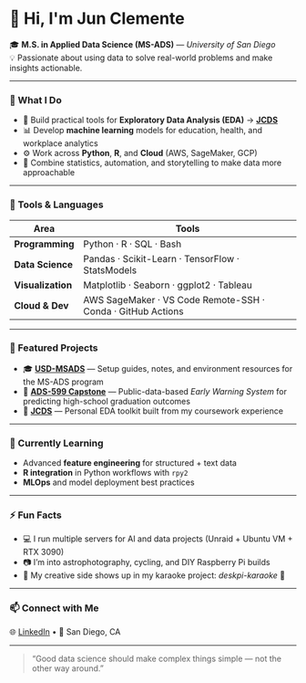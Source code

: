 # 👋 Hi, I'm Jun Clemente

🎓 **M.S. in Applied Data Science (MS-ADS)** — *University of San Diego*  
💡 Passionate about using data to solve real-world problems and make insights actionable.

---

### 🧠 What I Do
- 🧩 Build practical tools for **Exploratory Data Analysis (EDA)** → [**JCDS**](https://github.com/junclemente/jcds)
- 📊 Develop **machine learning** models for education, health, and workplace analytics
- ⚙️ Work across **Python**, **R**, and **Cloud** (AWS, SageMaker, GCP)
- 🧮 Combine statistics, automation, and storytelling to make data more approachable

---

### 🧰 Tools & Languages
| Area | Tools |
|------|-------|
| **Programming** | Python · R · SQL · Bash |
| **Data Science** | Pandas · Scikit-Learn · TensorFlow · StatsModels |
| **Visualization** | Matplotlib · Seaborn · ggplot2 · Tableau |
| **Cloud & Dev** | AWS SageMaker · VS Code Remote-SSH · Conda · GitHub Actions |

---

### 🚀 Featured Projects
- 🎓 [**USD-MSADS**](https://github.com/junclemente/USD-MSADS) — Setup guides, notes, and environment resources for the MS-ADS program  
- 🧠 [**ADS-599 Capstone**](https://github.com/junclemente/ads599-capstone_project) — Public-data-based *Early Warning System* for predicting high-school graduation outcomes  
- 🧮 [**JCDS**](https://github.com/junclemente/jcds) — Personal EDA toolkit built from my coursework experience

---

### 🌱 Currently Learning
- Advanced **feature engineering** for structured + text data  
- **R integration** in Python workflows with `rpy2`  
- **MLOps** and model deployment best practices  

---

### ⚡ Fun Facts
- 💻 I run multiple servers for AI and data projects (Unraid + Ubuntu VM + RTX 3090)
- 📷 I’m into astrophotography, cycling, and DIY Raspberry Pi builds  
- 🎵 My creative side shows up in my karaoke project: *deskpi-karaoke* 🎤

---

### 📫 Connect with Me
🌐 [LinkedIn](https://www.linkedin.com/in/junclemente/) • 📍 San Diego, CA  

---

> “Good data science should make complex things simple — not the other way around.”
